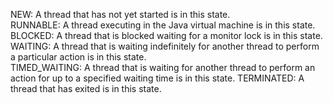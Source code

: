 NEW: A thread that has not yet started is in this state. <br/>
RUNNABLE: A thread executing in the Java virtual machine is in this state. <br/>
BLOCKED: A thread that is blocked waiting for a monitor lock is in this state. <br/>
WAITING: A thread that is waiting indefinitely for another thread to perform a particular action is in this state. <br/>
TIMED_WAITING: A thread that is waiting for another thread to perform an action for up to a specified waiting time is in this state.
TERMINATED: A thread that has exited is in this state. <br/>